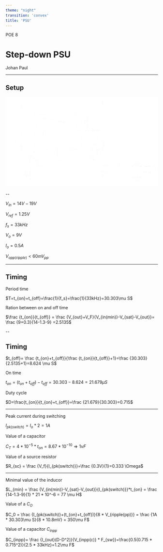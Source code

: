 ```yaml
---
theme: "night"
transition: 'convex'
title: 'PSU'
---
```


POE 8
# Step-down PSU
Johan Paul

---

## Setup
![External Image](https://github.com/Hank2202/POE/blob/master/PSU_task.png?raw=true)

--

$V_{in}=14V-19V$

$V_{ref}=1.25V$

$f_s=33kHz$

$V_o=9V$

$I_o=0.5A$

$V_{opp(ripple)}<60mV_{pp}$

---

## Timing

Period time

$T=t_{on}+t_{off}=\frac{1}{f_s}=\frac{1}{33kHz}=30.303\mu S$

Ration between on and off time

$\frac {t_{on}}{t_{off}} = \frac {V_{out}+V_F}{V_{in(min)}-V_{sat}-V_{out}}= \frac {9+0.3}{14-1.3-9} =2.5135$


--

## Timing



$t_{off}= \frac {t_{on}+t_{off}}{\frac {t_{on}}{t_{off}}+1}=\frac {30.303}{2.5135+1}=8.624 \mu S$

On time

$t_{on}=(t_{on}+t_{off})-t_{off}=30.303-8.624=21.679\mu S$ 

Duty cycle

$D=\frac{t_{on}}{t_{on}+t_{off}}=\frac {21.679}{30.303}=0.715$

---

Peak current during switching

$I_{pk(switch)}=I_{o}*2=1A$

Value of a capacitor

$C_T = 4 * 10^{-5} * t_{on}=8.67 * 10^{-10} \Rightarrow 1\nu F$

Value of a source resistor

$R_{sc} = \frac {V_f}{I_{pk(switch)}}=\frac {0.3V}{1}=0.333 \Omega$

---

Minimal value of the inducor

$L_{min} = \frac {V_{in(min)}-V_{sat}-V_{out}}{I_{pk(switch)}}*t_{on} = \frac {14-1.3-9}{1} * 21 * 10^-6 = 77 \mu H$

Value of a $C_O$

$C_0 = \frac {I_{pk(switch)}+(t_{on}+t_{off})}{8 * V_{ripple(pp)}} = \frac {1A * 30.303\mu S}{8 * 10.8mV} = 350\mu F$

Value of a capacitor $C_{inpp}$

$C_{inpp}= \frac {I_{out}(D-D^2)}{V_{inpp(c)} * F_{sw}}=\frac{0.5(0.715 * 0.715^2)}{2.5 * 33kHz}=1.2\mu F$
